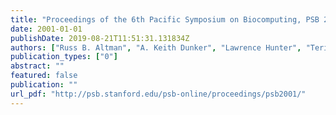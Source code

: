 ```yaml
---
title: "Proceedings of the 6th Pacific Symposium on Biocomputing, PSB 2001, Hawaii, USA, January 3-7, 2001"
date: 2001-01-01
publishDate: 2019-08-21T11:51:31.131834Z
authors: ["Russ B. Altman", "A. Keith Dunker", "Lawrence Hunter", "Teri E. Klein"]
publication_types: ["0"]
abstract: ""
featured: false
publication: ""
url_pdf: "http://psb.stanford.edu/psb-online/proceedings/psb2001/"
---
```


